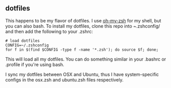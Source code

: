 ## dotfiles

This happens to be my flavor of dotfiles. I use [oh-my-zsh](https://github.com/robbyrussell/oh-my-zsh) for my shell, but you can also bash. To install my dotfiles, clone this repo into ~.zshconfig/ and then add the following to your .zshrc:

```Shell
# load dotfiles
CONFIG=~/.zshconfig
for f in $(find $CONFIG -type f -name '*.zsh'); do source $f; done;
```

This will load all my dotfiles. You can do something similar in your .bashrc or .profile if you're using bash.

I sync my dotfiles between OSX and Ubuntu, thus I have system-specific configs in the osx.zsh and ubuntu.zsh files respectively.
